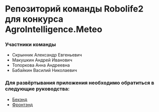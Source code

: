 #  Репозиторий команды Robolife2 для конкурса AgroIntelligence.Meteo 

### Участники команды

* Скрынник Александр Евгеньевич
* Макушкин Андрей Иванович
* Топоркова Анна Андреевна
* Бабайкин Василий Николаевич


### Для развёртывания приложения необходимо обратиться в следующие руководства:

- [Бекэнд](/.docs/BACKEND.md)
- [Фронтэнд](/.docs/FRONTEND.md)
